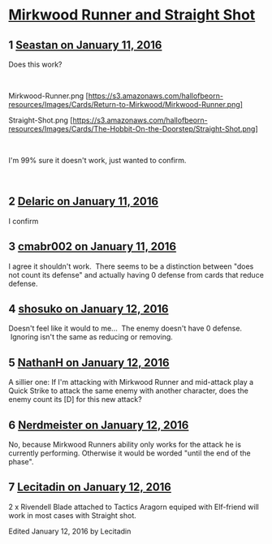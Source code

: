 # [Mirkwood Runner and Straight Shot](https://community.fantasyflightgames.com/topic/198622-mirkwood-runner-and-straight-shot/)

## 1 [Seastan on January 11, 2016](https://community.fantasyflightgames.com/topic/198622-mirkwood-runner-and-straight-shot/?do=findComment&comment=1984195)

Does this work?

 

Mirkwood-Runner.png [https://s3.amazonaws.com/hallofbeorn-resources/Images/Cards/Return-to-Mirkwood/Mirkwood-Runner.png]

Straight-Shot.png [https://s3.amazonaws.com/hallofbeorn-resources/Images/Cards/The-Hobbit-On-the-Doorstep/Straight-Shot.png]

 

I'm 99% sure it doesn't work, just wanted to confirm.

 

## 2 [Delaric on January 11, 2016](https://community.fantasyflightgames.com/topic/198622-mirkwood-runner-and-straight-shot/?do=findComment&comment=1984200)

I confirm

## 3 [cmabr002 on January 11, 2016](https://community.fantasyflightgames.com/topic/198622-mirkwood-runner-and-straight-shot/?do=findComment&comment=1984204)

I agree it shouldn't work.  There seems to be a distinction between "does not count its defense" and actually having 0 defense from cards that reduce defense.

## 4 [shosuko on January 12, 2016](https://community.fantasyflightgames.com/topic/198622-mirkwood-runner-and-straight-shot/?do=findComment&comment=1984833)

Doesn't feel like it would to me...  The enemy doesn't have 0 defense.  Ignoring isn't the same as reducing or removing.

## 5 [NathanH on January 12, 2016](https://community.fantasyflightgames.com/topic/198622-mirkwood-runner-and-straight-shot/?do=findComment&comment=1984940)

A sillier one: If I'm attacking with Mirkwood Runner and mid-attack play a Quick Strike to attack the same enemy with another character, does the enemy count its [D] for this new attack?

## 6 [Nerdmeister on January 12, 2016](https://community.fantasyflightgames.com/topic/198622-mirkwood-runner-and-straight-shot/?do=findComment&comment=1985179)

No, because Mirkwood Runners ability only works for the attack he is currently performing. Otherwise it would be worded "until the end of the phase".

## 7 [Lecitadin on January 12, 2016](https://community.fantasyflightgames.com/topic/198622-mirkwood-runner-and-straight-shot/?do=findComment&comment=1985263)

2 x Rivendell Blade attached to Tactics Aragorn equiped with Elf-friend will work in most cases with Straight shot.

Edited January 12, 2016 by Lecitadin

